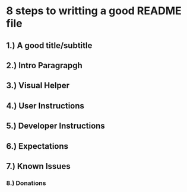 # 8 steps to writting a good README file

## 1.) A good title/subtitle
## 2.) Intro Paragrapgh
## 3.) Visual Helper
## 4.) User Instructions
## 5.) Developer Instructions
## 6.) Expectations
## 7.) Known Issues
### 8.) Donations
